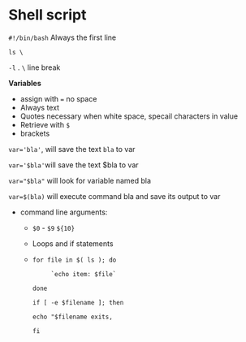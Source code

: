 # Shell script

`#!/bin/bash` Always the first line

`ls \` 

`-l` . `\` line break

**Variables**

- assign with `=` no space
- Always text
- Quotes necessary when white space, specail characters in value
- Retrieve with `$`
- brackets

`var='bla'`, will save the text `bla` to var

`var='$bla'`will save the text $bla to var

`var="$bla"` will look for variable named bla

`var=$(bla)` will execute command bla and save its output to var

- command line arguments:
    - `$0` - `$9`  `${10}`
    - Loops and if statements
    - `for file in $( ls ); do`
        
               `echo item: $file`
        
        `done`
        
        `if [ -e $filename ]; then`
        
        `echo "$filename exits,`
        
        `fi`